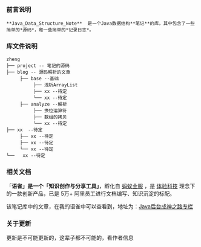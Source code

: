 ### 前言说明

	**Java_Data_Structure_Note**  是一个Java数据结构**笔记**的库，其中包含了一些简单的*源码*，和一些简单的*记录日志*。



### 库文件说明

```
zheng
├── project -- 笔记的源码
├── blog -- 源码解析的文章
	 ├── base --基础
          ├── 浅析ArrayList   
          ├── xx --待定
          └── xx --待定
     ├── analyze --解析
          ├── 换位运算符    
          ├── 数组的拷贝
          └── xx --待定
├── xx  --待定
     ├── xx --待定
     ├── xx --待定
     └── xx --待定
└──   xx --待定 
```



### 相关文档

「**语雀」**是一个**「知识创作与分享工具」**，孵化自 [蚂蚁金服](https://www.antfin.com/) ，是 [体验科技](https://zhuanlan.zhihu.com/xtech) 理念下的一款创新产品，已是 5万+ 阿里员工进行文档编写、知识沉淀的标配。

 该笔记库中的文章，在我的语雀中可以查看到，地址为：[Java后台成神之路专栏](https://www.yuque.com/sourlemon/java)





### 关于更新

更新是不可能更新的，这辈子都不可能的，看作者信息



